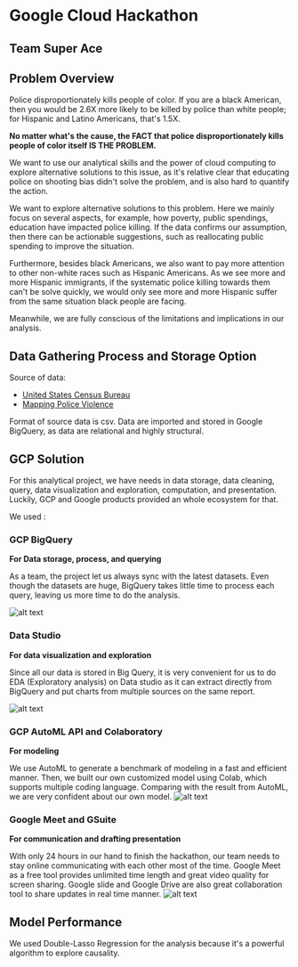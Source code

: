 # Google Cloud Hackathon
## Team Super Ace
## Problem Overview
Police disproportionately kills people of color. If you are a black American, then you would be 2.6X more likely to be killed by police than white people; for Hispanic and Latino Americans, that's 1.5X.

**No matter what's the cause, the FACT that police disproportionately kills people of color itself IS THE PROBLEM.**

We want to use our analytical skills and the power of cloud computing to explore alternative solutions to this issue, as it's relative clear that educating police on shooting bias didn't solve the problem, and is also hard to quantify the action.

We want to explore alternative solutions to this problem.
Here we mainly focus on several aspects, for example, how poverty, public spendings, education have impacted police killing. If the data confirms our assumption, then there can be actionable suggestions, such as reallocating public spending to improve the situation.

Furthermore, besides black Americans, we also want to pay more attention to other non-white races such as Hispanic Americans. As we see more and more Hispanic immigrants, if the systematic police killing towards them can't be solve quickly, we would only see more and more Hispanic suffer from the same situation black people are facing.

Meanwhile, we are fully conscious of the limitations and implications in our analysis.

## Data Gathering Process and Storage Option
Source of data:
- [United States Census Bureau](https://www.census.gov/ "United States Census Bureau")
- [Mapping Police Violence](https://mappingpoliceviolence.org/ "Mapping Police Violence")

Format of source data is csv. Data are imported and stored in Google BigQuery, as data are relational and highly structural.

## GCP Solution
For this analytical project, we have needs in data storage, data cleaning, query, data visualization and exploration, computation, and presentation. Luckily, GCP and Google products provided an whole ecosystem for that.

We used : 
### GCP BigQuery
**For Data storage, process, and querying**

As a team, the project let us always sync with the latest datasets. Even though the datasets are huge, BigQuery takes little time to process each query, leaving us more time to do the analysis.

![alt text](https://github.com/Mengsha-Li/gcphackathorn_superace/blob/master/GCP%20Screenshots/BigQuery.png?raw=true)

### Data Studio 
**For data visualization and exploration**

  Since all our data is stored in Big Query, it is very convenient for us to do EDA (Exploratory analysis) on Data studio as it can extract directly from BigQuery and put charts from multiple sources on the same report. 
 
![alt text](https://github.com/Mengsha-Li/gcphackathorn_superace/blob/master/GCP%20Screenshots/Data%20Studio.png?raw=true)


### GCP AutoML API and Colaboratory 
**For modeling**

We use AutoML to generate a benchmark of modeling in a fast and efficient manner. Then, we built our own customized model using Colab, which supports multiple coding language. 
Comparing with the result from AutoML, we are very confident about our own model.
![alt text](https://github.com/Mengsha-Li/gcphackathorn_superace/blob/master/GCP%20Screenshots/AutoML%20test.png?raw=true)


### Google Meet and GSuite
**For communication and drafting presentation**

With only 24 hours in our hand to finish the hackathon, our team needs to stay online communicating with each other most of the time. Google Meet as a free tool provides unlimited time length and great video quality for screen sharing. 
Google slide and Google Drive are also great collaboration tool to share updates in real time manner. 
![alt text](https://github.com/Mengsha-Li/gcphackathorn_superace/blob/master/GCP%20Screenshots/Google%20Slide.png?raw=true)



## Model Performance
We used Double-Lasso Regression for the analysis because it's a powerful algorithm to explore causality.

